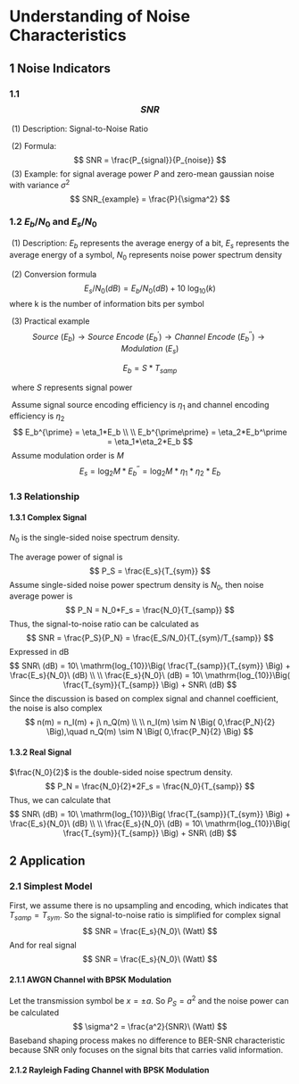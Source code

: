 # Understanding of Noise Characteristics

## 1	Noise Indicators

### 1.1	$$SNR$$

​	(1)	Description: Signal-to-Noise Ratio

​	(2)	Formula:
$$
SNR = \frac{P_{signal}}{P_{noise}}
$$
​	(3)	Example: for signal average power $P$ and zero-mean gaussian noise with variance $\sigma^2$
$$
SNR_{example} = \frac{P}{\sigma^2}
$$

### 1.2	$E_b/N_0$	and	$E_s/N_0$

​	(1)	Description: $E_b$ represents the average energy of a bit, $E_s$ represents the average energy of a symbol, $N_0$ represents noise power spectrum density

​	(2)	Conversion formula
$$
E_s/N_0(dB) = E_b/N_0(dB) + 10\ \mathrm{log}_{10}(k)
$$
​	where k is the number of information bits per symbol

​	(3)	Practical example
$$
Source\ (E_b) \to Source\ Encode\ (E_b^\prime) \to Channel\ Encode\ (E_b^{\prime\prime}) \to Modulation\ (E_s)
$$

$$
E_b = S*T_{samp}
$$

​	where $S$ represents signal power

​	Assume signal source encoding efficiency is $\eta_1$ and channel encoding efficiency is $\eta_2$
$$
E_b^{\prime} = \eta_1*E_b \\ \\
E_b^{\prime\prime} = \eta_2*E_b^\prime = \eta_1*\eta_2*E_b
$$
​	Assume modulation order is $M$
$$
E_s = \mathrm{log_2}M * E_b^{\prime\prime} =  \mathrm{log_2}M * \eta_1*\eta_2*E_b
$$

### 1.3	Relationship

#### 1.3.1	Complex Signal

$N_0$ is the single-sided noise spectrum density.

The average power of signal is
$$
P_S = \frac{E_s}{T_{sym}}
$$
Assume single-sided noise power spectrum density is $N_0$, then noise average power is
$$
P_N = N_0*F_s = \frac{N_0}{T_{samp}}
$$
Thus, the signal-to-noise ratio can be calculated as
$$
SNR = \frac{P_S}{P_N} = \frac{E_S/N_0}{T_{sym}/T_{samp}}
$$
Expressed in dB
$$
SNR\ (dB) = 10\ \mathrm{log_{10}}\Big( \frac{T_{samp}}{T_{sym}} \Big) + \frac{E_s}{N_0}\ (dB) \\ \\
\frac{E_s}{N_0}\ (dB) = 10\ \mathrm{log_{10}}\Big( \frac{T_{sym}}{T_{samp}} \Big) + SNR\ (dB)
$$
Since the discussion is based on complex signal and channel coefficient, the noise is also complex
$$
n(m) = n_I(m) + j\ n_Q(m) \\ \\
n_I(m) \sim N \Big( 0,\frac{P_N}{2} \Big),\quad n_Q(m) \sim N \Big( 0,\frac{P_N}{2} \Big)
$$

#### 1.3.2	Real Signal

$\frac{N_0}{2}$ is the double-sided noise spectrum density.
$$
P_N = \frac{N_0}{2}*2F_s = \frac{N_0}{T_{samp}}
$$
Thus, we can calculate that
$$
SNR\ (dB) = 10\ \mathrm{log_{10}}\Big( \frac{T_{samp}}{T_{sym}} \Big) + \frac{E_s}{N_0}\ (dB) \\ \\
\frac{E_s}{N_0}\ (dB) = 10\ \mathrm{log_{10}}\Big( \frac{T_{sym}}{T_{samp}} \Big) + SNR\ (dB)
$$

## 2	Application

### 2.1	Simplest Model

First, we assume there is no upsampling and encoding, which indicates that  $T_{samp}=T_{sym}$. So the signal-to-noise ratio is simplified for complex signal
$$
SNR = \frac{E_s}{N_0}\ (Watt)
$$
And for real signal
$$
SNR = \frac{E_s}{N_0}\ (Watt)
$$


#### 2.1.1	AWGN Channel with BPSK Modulation

Let the transmission symbol be $x = \pm a$. So $P_S = a^2$ and the noise power can be calculated
$$
\sigma^2 = \frac{a^2}{SNR}\ (Watt)
$$
Baseband shaping process makes no difference to BER-SNR characteristic because SNR only focuses on the signal bits that carries valid information.

#### 2.1.2	Rayleigh Fading Channel with BPSK Modulation